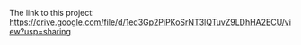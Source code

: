 The link to this project:
https://drive.google.com/file/d/1ed3Gp2PiPKoSrNT3lQTuvZ9LDhHA2ECU/view?usp=sharing
